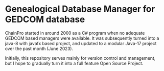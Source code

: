 # Genealogical Database Manager for GEDCOM database

ChainPro started in around 2000 as a C# program when no adequate GEDCOM based managers were available. It was subsequently turned into a java-8 with javafx based project, and updated to a modular Java-17 project over the past month (June 2023).

Initially, this repository serves mainly for version control and management, but I hope to gradually turn it into a full feature Open Source Project.
